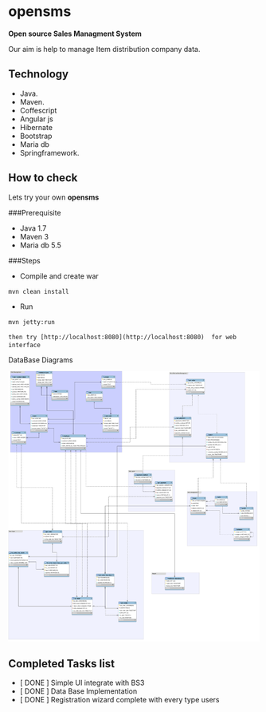 opensms
==============

**Open source Sales Managment System**


 Our aim is help to manage Item distribution company data.


Technology
----------

  * Java.
  * Maven.
  * Coffescript
  * Angular js
  * Hibernate
  * Bootstrap
  * Maria db
  * Springframework.

How to check 
------------------
 
 Lets try your own **opensms**
 
###Prerequisite
 
  * Java 1.7
  * Maven 3
  * Maria db 5.5


  
  
###Steps

  * Compile and create war            
  ```
  mvn clean install 
  ```

  * Run 

  ```
  mvn jetty:run 
  ```
    then try [http://localhost:8080](http://localhost:8080)  for web interface
    
    
DataBase Diagrams

![EERD](https://github.com/OpenSms/opensms/blob/development/db/db_image.png)
    
Completed Tasks list
----------------------------

  - [ DONE ] Simple UI integrate with BS3
  - [ DONE ] Data Base Implementation 
  - [ DONE ] Registration wizard complete with every type users
 



